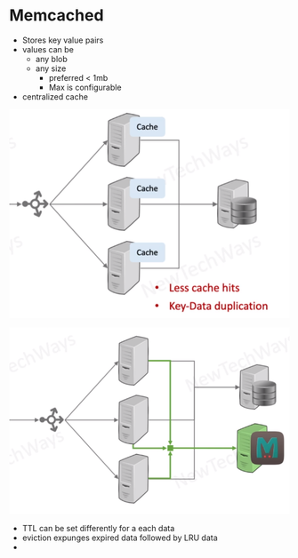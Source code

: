 # Memcached

- Stores key value pairs
- values can be
  - any blob
  - any size
    - preferred < 1mb
    - Max is configurable
- centralized cache

![Alt text](./images/image-16.png)

![Alt text](./images/image-17.png)

- TTL can be set differently for a each data
- eviction expunges expired data followed by LRU data
- 